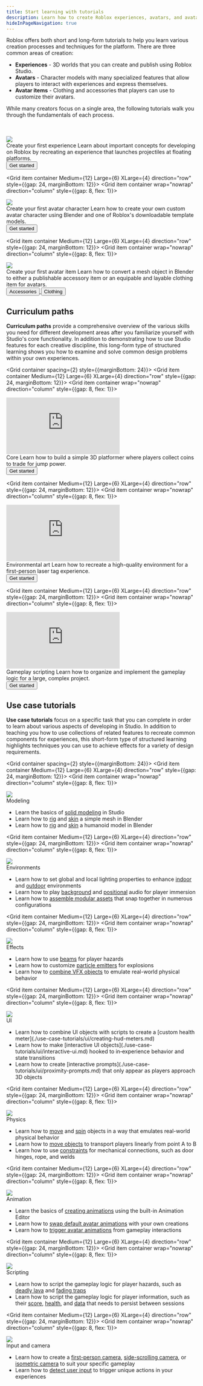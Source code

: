 ```yaml
---
title: Start learning with tutorials
description: Learn how to create Roblox experiences, avatars, and avatar items with use case tutorials, curriculum paths, and videos.
hideInPageNavigation: true
---
```


Roblox offers both short and long-form tutorials to help you learn various creation processes and techniques for the platform. There are three common areas of creation:

- **Experiences** - 3D worlds that you can create and publish using Roblox Studio.
- **Avatars** - Character models with many specialized features that allow players to interact with experiences and express themselves.
- **Avatar items** - Clothing and accessories that players can use to customize their avatars.

While many creators focus on a single area, the following tutorials walk you through the fundamentals of each process.

<br>
</br>
<Grid container spacing={2} style={{marginBottom: 24}}>
 <Grid item container Medium={12} Large={6} XLarge={4} direction="row" style={{gap: 24, marginBottom: 12}}>
 <Grid item container wrap="nowrap" direction="column" style={{gap: 8, flex: 1}}>
   <div class="container"
   style={{position: "relative", paddingBottom: "56.25%", height: 0}}>
   <img src="../assets/landing/get-started/first-experience.png" style={{position: "absolute", top: 0, left: 0, width: "100%", height: "100%"}} />
   </div>
   <Typography variant='h4'>Create your first experience</Typography>
   <Typography variant='body1'>Learn about important concepts for developing on Roblox by recreating an experience that launches projectiles at floating platforms.</Typography>
   <div style={{marginTop:16}}>
     <a underline="none" href="./first-experience/index.md">
     <Button variant="contained" color="secondary" size='large'
     style={{marginRight:16, alignSelf: 'flex-start'}}>Get started</Button>
     </a>
   </div>
 </Grid>
 </Grid>

 <Grid item container Medium={12} Large={6} XLarge={4} direction="row" style={{gap: 24, marginBottom: 12}}>
 <Grid item container wrap="nowrap" direction="column" style={{gap: 8, flex: 1}}>
   <div class="container"
   style={{position: "relative", paddingBottom: "56.25%", height: 0}}>
   <img src="../assets/art/avatar/templates/Round-Concepts.png" />
   </div>
   <Typography variant='h4'>Create your first avatar character</Typography>
   <Typography variant='body1' >Learn how to create your own custom avatar character using Blender and one of Roblox's downloadable template models.</Typography>
   <div style={{marginTop:16}}>
     <a underline="none" href="../art/characters/create/index.md">
     <Button variant="contained" color="secondary" size='large'
     style={{marginRight:16, alignSelf: 'flex-start'}}>Get started</Button>
     </a>
   </div>
 </Grid>
 </Grid>

 <Grid item container Medium={12} Large={6} XLarge={4} direction="row" style={{gap: 24, marginBottom: 12}}>
 <Grid item container wrap="nowrap" direction="column" style={{gap: 8, flex: 1}}>
 <div class="container"
 style={{position: "relative", paddingBottom: "56.25%", height: 0}}>
  <img src="../assets/art/accessories/creating-rigid/Studio-Mask-Preview-Cropped.png" />
 </div>
   <Typography variant='h4'>Create your first avatar item</Typography>
   <Typography variant='body1' >Learn how to convert a mesh object in Blender to either a publishable accessory item or an equipable and layable clothing item for avatars.</Typography>
   <div style={{marginTop:16}}>
     <a underline="none" href="../art/accessories/create-rigid/index.md">
     <Button variant="contained" color="secondary" size='large'
     style={{marginRight:16, alignSelf: 'flex-start'}}>Accessories</Button>
     </a>
     <a underline="none" href="../art/accessories/create/index.md">
     <Button variant="contained" color="secondary" size='large'
     style={{marginRight:16, alignSelf: 'flex-start'}}>Clothing</Button>
     </a>
   </div>
 </Grid>
 </Grid>
</Grid>

<h2 style={{marginBottom: 24}}>Curriculum paths</h2>

**Curriculum paths** provide a comprehensive overview of the various skills you need for different  development areas after you familiarize yourself with Studio's core functionality. In addition to demonstrating how to use Studio features for each creative discipline, this long-form type of structured learning shows you how to examine and solve common design problems within your own experiences.

<Grid container spacing={2} style={{marginBottom: 24}}>
 <Grid item container Medium={12} Large={6} XLarge={4} direction="row" style={{gap: 24, marginBottom: 12}}>
 <Grid item container wrap="nowrap" direction="column" style={{gap: 8, flex: 1}}>
 <div class="container"
 style={{position: "relative", paddingBottom: "56.25%", height: 0}}>
 <iframe src="https://www.youtube-nocookie.com/embed/zi0hIuPDyWc" title="YouTube video player" frameborder="0" allow="accelerometer; autoplay; clipboard-write; encrypted-media; gyroscope; picture-in-picture; web-share" allowfullscreen  style={{position: "absolute", top: 0, left: 0, width: "100%", height: "100%"}}></iframe>
 </div>
   <Typography variant='h4'>Core</Typography>
   <Typography variant='body1' >Learn how to build a simple 3D platformer where players collect coins to trade for jump power.</Typography>
     <div style={{marginTop:16}}>
       <a underline="none" href="./curriculums/core/index.md">
       <Button variant="contained" color="secondary" size='large'
       style={{marginRight:8, alignSelf: 'flex-start'}}>Get started</Button>
       </a>
     </div>
 </Grid>
 </Grid>

 <Grid item container Medium={12} Large={6} XLarge={4} direction="row" style={{gap: 24, marginBottom: 12}}>
 <Grid item container wrap="nowrap" direction="column" style={{gap: 8, flex: 1}}>
 <div class="container"
 style={{position: "relative", paddingBottom: "56.25%", height: 0}}>
 <iframe src="https://www.youtube-nocookie.com/embed/nwShvDmFHWc" title="YouTube video player" frameborder="0" allow="accelerometer; autoplay; clipboard-write; encrypted-media; gyroscope; picture-in-picture; web-share" allowfullscreen  style={{position: "absolute", top: 0, left: 0, width: "100%", height: "100%"}}></iframe>
 </div>
   <Typography variant='h4'>Environmental art</Typography>
   <Typography variant='body1' >Learn how to recreate a high-quality environment for a first-person laser tag experience.</Typography>
     <div style={{marginTop:16}}>
       <a underline="none" href="./curriculums/environmental-art/index.md">
       <Button variant="contained" color="secondary" size='large'
       style={{marginRight:8, alignSelf: 'flex-start'}}>Get started</Button>
       </a>
     </div>
 </Grid>
 </Grid>

 <Grid item container Medium={12} Large={6} XLarge={4} direction="row" style={{gap: 24, marginBottom: 12}}>
 <Grid item container wrap="nowrap" direction="column" style={{gap: 8, flex: 1}}>
 <div class="container"
 style={{position: "relative", paddingBottom: "56.25%", height: 0}}>
 <iframe src="https://www.youtube-nocookie.com/embed/7iJKUUiKc0Y" title="YouTube video player" frameborder="0" allow="accelerometer; autoplay; clipboard-write; encrypted-media; gyroscope; picture-in-picture; web-share" allowfullscreen  style={{position: "absolute", top: 0, left: 0, width: "100%", height: "100%"}}></iframe>
 </div>
   <Typography variant='h4'>Gameplay scripting</Typography>
   <Typography variant='body1' >Learn how to organize and implement the gameplay logic for a large, complex project.</Typography>
     <div style={{marginTop:16}}>
       <a underline="none" href="./curriculums/gameplay-scripting/index.md">
       <Button variant="contained" color="secondary" size='large'
       style={{marginRight:8, alignSelf: 'flex-start'}}>Get started</Button>
       </a>
     </div>
 </Grid>
 </Grid>
</Grid>

<h2 style={{marginBottom: 24, marginTop: 96}}>Use case tutorials</h2>

**Use case tutorials** focus on a specific task that you can complete in order to learn about various aspects of developing in Studio. In addition to teaching you how to use collections of related features to recreate common components for experiences, this short-form type of structured learning highlights techniques you can use to achieve effects for a variety of design requirements.

<Grid container spacing={2} style={{marginBottom: 24}}>
 <Grid item container Medium={12} Large={6} XLarge={4} direction="row" style={{gap: 24, marginBottom: 12}}>
 <Grid item container wrap="nowrap" direction="column" style={{gap: 8, flex: 1}}>
   <div class="container"
   style={{position: "relative", paddingBottom: "56.25%", height: 0}}>
   <img src="../assets/modeling/solid-modeling/Negated-Part-To-Union.jpg" style={{position: "absolute", top: 0, left: 0, width: "100%", height: "100%"}} />
   </div>
   <Typography variant='h4'>Modeling</Typography>
   <Typography variant='body1' >
     <ul>
     <li>Learn the basics of <a href="./use-case-tutorials/modeling/create-neon-signs.md">solid modeling</a> in Studio</li>
     <li>Learn how to <a href="../art/modeling/rig-a-simple-mesh.md">rig</a> and <a href="../art/modeling/skin-a-simple-mesh.md">skin</a> a simple mesh in Blender</li>
     <li>Learn how to <a href="../art/modeling/rig-a-humanoid-model.md">rig</a> and <a href="../art/modeling/skin-a-humanoid-model.md">skin</a> a humanoid model in Blender</li>
     </ul></Typography>
     <div style={{marginTop:16}}>
     </div>
 </Grid>
 </Grid>

 <Grid item container Medium={12} Large={6} XLarge={4} direction="row" style={{gap: 24, marginBottom: 12}}>
 <Grid item container wrap="nowrap" direction="column" style={{gap: 8, flex: 1}}>
   <div class="container"
   style={{position: "relative", paddingBottom: "56.25%", height: 0}}>
   <img src="../assets/lighting-and-effects/atmosphere/Showcase.jpg" style={{position: "absolute", top: 0, left: 0, width: "100%", height: "100%"}} />
   </div>
   <Typography variant='h4'>Environments</Typography>
   <Typography variant='body1' >
     <ul>
     <li>Learn how to set global and local lighting properties to enhance <a href="./use-case-tutorials/lighting/enhance-indoor-environments.md">indoor</a> and <a href="./use-case-tutorials/lighting/enhance-outdoor-environments-with-future-lighting.md">outdoor</a> environments</li>
     <li>Learn how to play <a href="./use-case-tutorials/audio/play-background-music.md">background</a> and <a href="./use-case-tutorials/audio/in-game-sounds.md">positional</a> audio for player immersion</li>
     <li>Learn how to <a href="./use-case-tutorials/modeling/assemble-modular-environments.md">assemble modular assets</a> that snap together in numerous configurations</li>
     </ul></Typography>
     <div style={{marginTop:16}}>
     </div>
 </Grid>
 </Grid>

 <Grid item container Medium={12} Large={6} XLarge={4} direction="row" style={{gap: 24, marginBottom: 12}}>
 <Grid item container wrap="nowrap" direction="column" style={{gap: 8, flex: 1}}>
   <div class="container"
   style={{position: "relative", paddingBottom: "56.25%", height: 0}}>
   <img src="../assets/tutorials/landing/Effects.png" style={{position: "absolute", top: 0, left: 0, width: "100%", height: "100%"}} />
   </div>
   <Typography variant='h4'>Effects</Typography>
   <Typography variant='body1' >
     <ul>
     <li>Learn how to use <a href="./use-case-tutorials/vfx/laser-traps-with-beams.md">beams</a> for player hazards</li>
     <li>Learn how to customize <a href="./use-case-tutorials/vfx/using-particles-for-explosions.md">particle emitters</a> for explosions</li>
     <li>Learn how to <a href="./use-case-tutorials/vfx/creating-waterfalls.md">combine VFX objects</a> to emulate real-world physical behavior</li>
     </ul></Typography>
     <div style={{marginTop:16}}>
     </div>
 </Grid>
 </Grid>

 <Grid item container Medium={12} Large={6} XLarge={4} direction="row" style={{gap: 24, marginBottom: 12}}>
 <Grid item container wrap="nowrap" direction="column" style={{gap: 8, flex: 1}}>
   <div class="container"
   style={{position: "relative", paddingBottom: "56.25%", height: 0}}>
   <img src="../assets/tutorials/landing/UI.png" style={{position: "absolute", top: 0, left: 0, width: "100%", height: "100%"}} />
   </div>
   <Typography variant='h4'>UI</Typography>
   <Typography variant='body1' >
     <ul>
		 <li>Learn how to combine UI objects with scripts to create a [custom health meter](./use-case-tutorials/ui/creating-hud-meters.md)</li>
		 <li>Learn how to make [interactive UI objects](./use-case-tutorials/ui/interactive-ui.md) hooked to in‑experience behavior and state transitions</li>
     <li>Learn how to create [interactive prompts](./use-case-tutorials/ui/proximity-prompts.md) that only appear as players approach 3D objects</li>
     </ul></Typography>
     <div style={{marginTop:16}}>
     </div>
 </Grid>
 </Grid>

 <Grid item container Medium={12} Large={6} XLarge={4} direction="row" style={{gap: 24, marginBottom: 12}}>
 <Grid item container wrap="nowrap" direction="column" style={{gap: 8, flex: 1}}>
   <div class="container"
   style={{position: "relative", paddingBottom: "56.25%", height: 0}}>
   <img src="../assets/tutorials/landing/Physics.png" style={{position: "absolute", top: 0, left: 0, width: "100%", height: "100%"}} />
   </div>
   <Typography variant='h4'>Physics</Typography>
   <Typography variant='body1' >
     <ul>
     <li>Learn how to <a href="./use-case-tutorials/physics/create-moving-objects.md">move</a> and <a href="./use-case-tutorials/physics/create-spinning-objects.md">spin</a> objects in a way that emulates real-world physical behavior</li>
     <li>Learn how to <a href="./use-case-tutorials/physics/create-elevators.md">move objects</a> to transport players linearly from point A to B</li>
     <li>Learn how to use <a href="./use-case-tutorials/physics/build-a-hinged-door.md">constraints</a> for mechanical connections, such as door hinges, rope, and welds</li>
     </ul></Typography>
     <div style={{marginTop:16}}>
     </div>
 </Grid>
 </Grid>

 <Grid item container Medium={12} Large={6} XLarge={4} direction="row" style={{gap: 24, marginBottom: 12}}>
 <Grid item container wrap="nowrap" direction="column" style={{gap: 8, flex: 1}}>
   <div class="container"
   style={{position: "relative", paddingBottom: "56.25%", height: 0}}>
   <img src="../assets/tutorials/landing/Animation.png" style={{position: "absolute", top: 0, left: 0, width: "100%", height: "100%"}} />
   </div>
   <Typography variant='h4'>Animation</Typography>
   <Typography variant='body1' >
     <ul>
     <li>Learn the basics of <a href="./use-case-tutorials/animation/create-an-animation.md">creating animations</a> using the built-in Animation Editor</li>
     <li>Learn how to <a href="./use-case-tutorials/animation/play-character-animations.md#change-default-animations">swap default avatar animations</a> with your own creations</li>
     <li>Learn how to <a href="./use-case-tutorials/animation/play-character-animations.md#trigger-animations">trigger avatar animations</a> from gameplay interactions</li>
     </ul></Typography>
     <div style={{marginTop:16}}>
     </div>
 </Grid>
 </Grid>

 <Grid item container Medium={12} Large={6} XLarge={4} direction="row" style={{gap: 24, marginBottom: 12}}>
 <Grid item container wrap="nowrap" direction="column" style={{gap: 8, flex: 1}}>
   <div class="container"
   style={{position: "relative", paddingBottom: "56.25%", height: 0}}>
   <img src="../assets/tutorials/landing/Scripting.jpg" style={{position: "absolute", top: 0, left: 0, width: "100%", height: "100%"}} />
   </div>
   <Typography variant='h4'>Scripting</Typography>
   <Typography variant='body1' >
     <ul>
     <li>Learn how to script the gameplay logic for player hazards, such as <a href="./use-case-tutorials/scripting/basic-scripting/deadly-lava.md">deadly lava</a> and <a href="./use-case-tutorials/scripting/basic-scripting/fade-trap.md">fading traps</a></li>
     <li>Learn how to script the gameplay logic for player information, such as their <a href="./use-case-tutorials/scripting/basic-scripting/score-points.md">score</a>, <a href="./use-case-tutorials/scripting/intermediate-scripting/create-a-health-pickup.md">health</a>, and <a href="./use-case-tutorials/scripting/intermediate-scripting/save-data.md">data</a> that needs to persist between sessions</li>
     </ul></Typography>
     <div style={{marginTop:16}}>
     </div>
 </Grid>
 </Grid>

 <Grid item container Medium={12} Large={6} XLarge={4} direction="row" style={{gap: 24, marginBottom: 12}}>
 <Grid item container wrap="nowrap" direction="column" style={{gap: 8, flex: 1}}>
   <div class="container"
   style={{position: "relative", paddingBottom: "56.25%", height: 0}}>
   <img src="../assets/tutorials/controlling-the-players-camera/SidescrollingCameraExample.jpg" style={{position: "absolute", top: 0, left: 0, width: "100%", height: "100%"}} />
   </div>
   <Typography variant='h4'>Input and camera</Typography>
   <Typography variant='body1' >
     <ul>
     <li>Learn how to create a <a href="./use-case-tutorials/input-and-camera/control-the-users-camera.md#create-a-first-person-camera">first-person camera</a>, <a href="./use-case-tutorials/input-and-camera/control-the-users-camera.md#create-a-side-scrolling-camera">side-scrolling camera</a>, or <a href="./use-case-tutorials/input-and-camera/control-the-users-camera.md#create-an-isometric-camera">isometric camera</a> to suit your specific gameplay</li>
     <li>Learn how to <a href="./use-case-tutorials/input-and-camera/detect-user-input.md">detect user input</a> to trigger unique actions in your experiences</li>
     </ul></Typography>
     <div style={{marginTop:16}}>
     </div>
 </Grid>
 </Grid>
</Grid>
